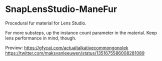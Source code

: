 # SnapLensStudio-ManeFur
Procedural fur material for Lens Studio.

For more substeps, up the instance count parameter in the material. Keep lens performance in mind, though.

Preview: https://gfycat.com/actualtalkativecommongonolek
https://twitter.com/maksvanleeuwen/status/1351675586008281089
